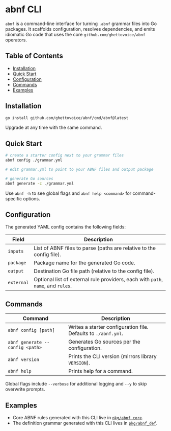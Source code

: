# abnf CLI

`abnf` is a command-line interface for turning `.abnf` grammar files into Go packages. It scaffolds configuration, resolves dependencies, and emits idiomatic Go code that uses the core `github.com/ghettovoice/abnf` operators.

## Table of Contents

- [Installation](#installation)
- [Quick Start](#quick-start)
- [Configuration](#configuration)
- [Commands](#commands)
- [Examples](#examples)

## Installation

```bash
go install github.com/ghettovoice/abnf/cmd/abnf@latest
```

Upgrade at any time with the same command.

## Quick Start

```bash
# create a starter config next to your grammar files
abnf config ./grammar.yml

# edit grammar.yml to point to your ABNF files and output package

# generate Go sources
abnf generate -c ./grammar.yml
```

Use `abnf -h` to see global flags and `abnf help <command>` for command-specific options.

## Configuration

The generated YAML config contains the following fields:

| Field | Description |
|-------|-------------|
| `inputs` | List of ABNF files to parse (paths are relative to the config file). |
| `package` | Package name for the generated Go code. |
| `output` | Destination Go file path (relative to the config file). |
| `external` | Optional list of external rule providers, each with `path`, `name`, and `rules`. |

## Commands

| Command | Description |
|---------|-------------|
| `abnf config [path]` | Writes a starter configuration file. Defaults to `./abnf.yml`. |
| `abnf generate --config <path>` | Generates Go sources per the configuration. |
| `abnf version` | Prints the CLI version (mirrors library `VERSION`). |
| `abnf help` | Prints help for a command. |

Global flags include `--verbose` for additional logging and `--y` to skip overwrite prompts.

## Examples

- Core ABNF rules generated with this CLI live in [`pkg/abnf_core`](../../pkg/abnf_core).
- The definition grammar generated with this CLI lives in [`pkg/abnf_def`](../../pkg/abnf_def).
